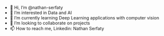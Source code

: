 - 👋 Hi, I’m @nathan-serfaty
- 👀 I’m interested in Data and AI
- 🌱 I’m currently learning Deep Learning applications with computer vision
- 💞️ I’m looking to collaborate on projects
- 📫 How to reach me, Linkedin: Nathan Serfaty
